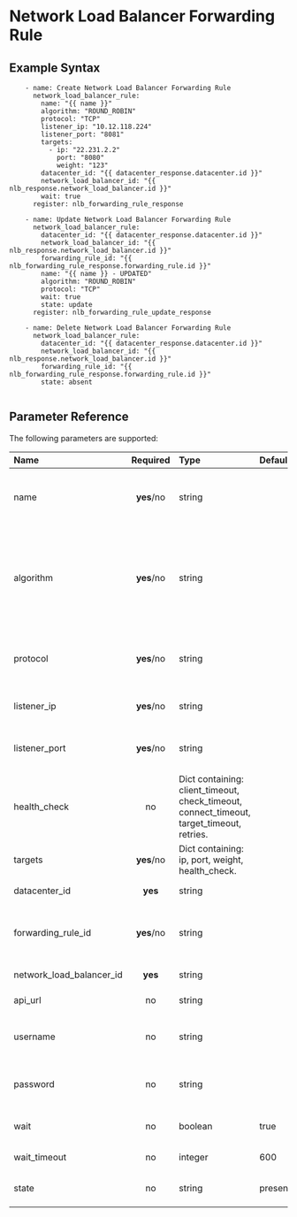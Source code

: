 # Network Load Balancer Forwarding Rule

## Example Syntax

```text
    - name: Create Network Load Balancer Forwarding Rule
      network_load_balancer_rule:
        name: "{{ name }}"
        algorithm: "ROUND_ROBIN"
        protocol: "TCP"
        listener_ip: "10.12.118.224"
        listener_port: "8081"
        targets:
          - ip: "22.231.2.2"
            port: "8080"
            weight: "123"
        datacenter_id: "{{ datacenter_response.datacenter.id }}"
        network_load_balancer_id: "{{ nlb_response.network_load_balancer.id }}"
        wait: true
      register: nlb_forwarding_rule_response

    - name: Update Network Load Balancer Forwarding Rule
      network_load_balancer_rule:
        datacenter_id: "{{ datacenter_response.datacenter.id }}"
        network_load_balancer_id: "{{ nlb_response.network_load_balancer.id }}"
        forwarding_rule_id: "{{ nlb_forwarding_rule_response.forwarding_rule.id }}"
        name: "{{ name }} - UPDATED"
        algorithm: "ROUND_ROBIN"
        protocol: "TCP"
        wait: true
        state: update
      register: nlb_forwarding_rule_update_response

    - name: Delete Network Load Balancer Forwarding Rule
      network_load_balancer_rule:
        datacenter_id: "{{ datacenter_response.datacenter.id }}"
        network_load_balancer_id: "{{ nlb_response.network_load_balancer.id }}"
        forwarding_rule_id: "{{ nlb_forwarding_rule_response.forwarding_rule.id }}"
        state: absent
    
```

## Parameter Reference

The following parameters are supported:

| Name | Required | Type | Default | Description |
| :--- | :---: | :--- | :--- | :--- |
| name | **yes**/no | string |  | The name of the Network Load Balancer forwarding rule. Required only for state = 'present'. |
| algorithm | **yes**/no  | string |  | Algorithm for the balancing. Accepted values: "ROUND_ROBIN", "LEAST_CONNECTION", "RANDOM", "SOURCE_IP". Required only for state = 'present'. |
| protocol |  **yes**/no | string |  | Protocol of the balancing. Accepted value: "TCP". Required only for state = 'present'. |
| listener_ip |  **yes**/no | string |  | Listening IP. (inbound) Required only for state = 'present'.|
| listener_port | **yes**/no  | string |  | Listening port number. (inbound) (range: 1 to 65535). Required only for state = 'present'. |
| health_check | no | Dict containing: client_timeout, check_timeout, connect_timeout, target_timeout, retries. |  | Health check attributes for Network Load Balancer forwarding rule. |
| targets |  **yes**/no | Dict containing: ip, port, weight, health_check. | | The list of targets. Required only for state = 'present'. |
| datacenter_id | **yes**| string |  | The ID of the datacenter. |
| forwarding_rule_id |**yes**/no | string |  | The ID of the Forwarding Rule. Required when state = 'update' or state = 'absent'. |
| network_load_balancer_id | **yes**| string |  | The ID of the Network Load Balancer. |
| api\_url | no | string |  | The Ionos API base URL. |
| username | no | string |  | The Ionos username. Overrides the IONOS\_USERNAME environement variable. |
| password | no | string |  | The Ionos password. Overrides the IONOS\_PASSWORD environement variable. |
| wait | no | boolean | true | Wait for the operation to complete before continuing. |
| wait\_timeout | no | integer | 600 | The number of seconds until the wait ends. |
| state | no | string | present | Indicate desired state of the resource: **present**, absent, update |

